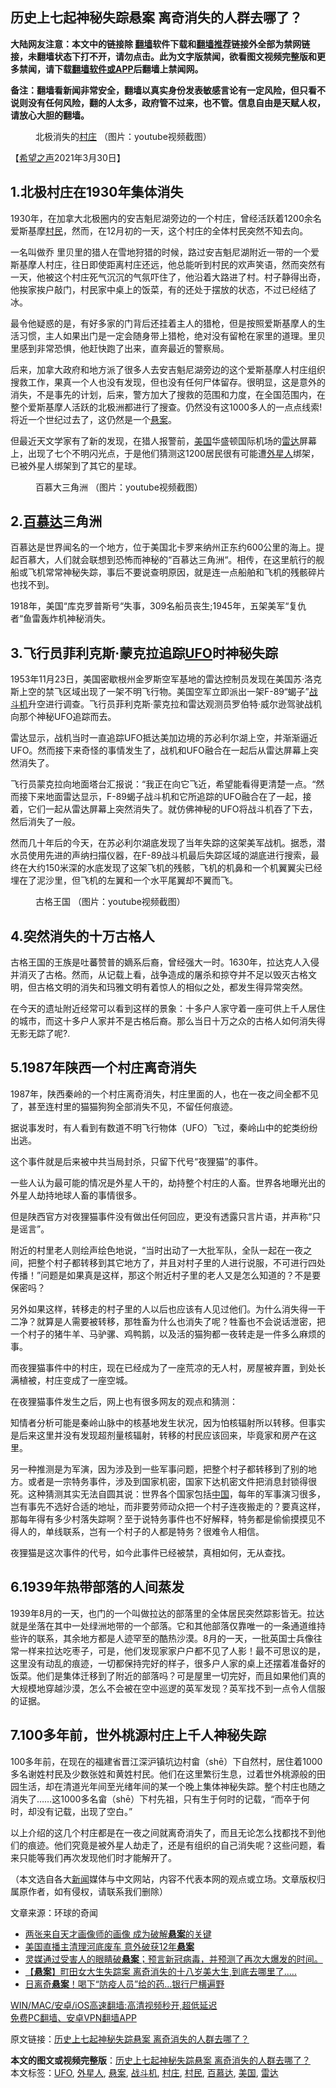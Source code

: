  <h2>历史上七起神秘失踪悬案 离奇消失的人群去哪了？</h2> <p class="notice"><b>大陆网友注意：本文中的链接除 <a href="https://github.com/bannedbook/fanqiang" >翻墙</a>软件下载和<a href="https://github.com/killgcd/justmysocks/blob/master/README.md">翻墙推荐</a>链接外全部为禁网链接，未翻墙状态下打不开，请勿点击。此为文字版禁闻，欲看图文视频完整版和更多禁闻，请下载<a href="https://github.com/bannedbook/fanqiang">翻墙软件或APP</a>后翻墙上禁闻网。</p><p>备注：翻墙看新闻非常安全，翻墙以真实身份发表敏感言论有一定风险，但只看不说则没有任何风险，翻的人太多，政府管不过来，也不管。信息自由是天赋人权，请放心大胆的翻墙。</b></p>  <div class="entry"> <figure> <p><figcaption>北极消失的<a href="https://www.bannedbook.org/bnews/tag/%e6%9d%91%e5%ba%84/" class="st_tag internal_tag" rel="tag" title="标签 村庄 下的日志">村庄</a> （图片：youtube视频截图）</figcaption></figure> <p>【<span class='wp_keywordlink_affiliate'><a href="https://www.soundofhope.org" title="希望之声" target="_blank">希望之声</a></span>2021年3月30日】</p> <h2>1.北极村庄在1930年集体消失</h2> <p>1930年，在加拿大北极圈内的安吉魁尼湖旁边的一个村庄，曾经活跃着1200余名爱斯基摩<a href="https://www.bannedbook.org/bnews/tag/%e6%9d%91%e6%b0%91/" class="st_tag internal_tag" rel="tag" title="标签 村民 下的日志">村民</a>，然而，在12月初的一天，这个村庄的全体村民突然不知去向。</p> <p>一名叫做乔 里贝里的猎人在雪地狩猎的时候，路过安吉魁尼湖附近一带的一个爱斯基摩人村庄，往日即使距离村庄还远，他总能听到村民的欢声笑语，然而突然有一天，他被这个村庄死气沉沉的气氛吓住了，他沿着大路进了村。村子静得出奇，他挨家挨户敲门，村民家中桌上的饭菜，有的还处于摆放的状态，不过已经结了冰。</p> <p>最令他疑惑的是，有好多家的门背后还挂着主人的猎枪，但是按照爱斯基摩人的生活习惯，主人如果出门是一定会随身带上猎枪，绝对没有留枪在家里的道理。里贝里感到非常恐惧，他赶快跑了出来，直奔最近的警察局。</p> <p>后来，加拿大政府和地方派了很多人去安吉魁尼湖旁边的这个爱斯基摩人村庄组织搜救工作，果真一个人也没有发现，但也没有任何尸体留存。很明显，这是意外的消失，不是事先的计划，后来，警方加大了搜救的范围和力度，在全国范围内，在整个爱斯基摩人活跃的北极洲都进行了搜查。仍然没有这1000多人的一点点线索!将近一个世纪过去了，这仍然是一个<a href="https://www.bannedbook.org/bnews/tag/%E6%82%AC%E6%A1%88/" class="st_tag internal_tag" rel="tag" title="标签 悬案 下的日志">悬案</a>。</p> <p>但最近天文学家有了新的发现，在猎人报警前，<a href="https://www.bannedbook.org/bnews/tag/%e7%be%8e%e5%9b%bd/" class="st_tag internal_tag" rel="tag" title="标签 美国 下的日志">美国</a>华盛顿国际机场的<a href="https://www.bannedbook.org/bnews/tag/%E9%9B%B7%E8%BE%BE/" class="st_tag internal_tag" rel="tag" title="标签 雷达 下的日志">雷达</a>屏幕上，出现了七个不明闪光点，于是他们猜测这1200居民很有可能遭<a href="https://www.bannedbook.org/bnews/tag/%e5%a4%96%e6%98%9f%e4%ba%ba/" class="st_tag internal_tag" rel="tag" title="标签 外星人 下的日志">外星人</a>绑架，已被外星人绑架到了其它的星球。</p> <figure><figcaption> 百慕大三角洲 （图片：youtube视频截图）</figcaption></figure> <h2>2.<a href="https://www.bannedbook.org/bnews/tag/%E7%99%BE%E6%85%95%E8%BE%BE/" class="st_tag internal_tag" rel="tag" title="标签 百慕达 下的日志">百慕达</a>三角洲</h2> <p>百慕达是世界闻名的一个地方，位于美国北卡罗来纳州正东约600公里的海上。提起百慕大，人们就会联想到恐怖而神秘的“百慕达三角洲“。相传，在这里航行的舰船或飞机常常神秘失踪，事后不要说查明原因，就是连一点船舶和飞机的残骸碎片也找不到。</p> <p>1918年，美国“库克罗普斯号“失事，309名船员丧生;1945年，五架美军“复仇者“鱼雷轰炸机神秘消失。</p>  <h2>3.飞行员菲利克斯·蒙克拉追踪<a href="https://www.bannedbook.org/bnews/tag/ufo/" class="st_tag internal_tag" rel="tag" title="标签 UFO 下的日志">UFO</a>时神秘失踪</h2> <p>1953年11月23日，美国密歇根州金罗斯空军基地的雷达控制员发现在美国苏·洛克斯上空的禁飞区域出现了一架不明飞行物。美国空军立即派出一架F-89“蝎子”<a href="https://www.bannedbook.org/bnews/tag/%E6%88%98%E6%96%97%E6%9C%BA/" class="st_tag internal_tag" rel="tag" title="标签 战斗机 下的日志">战斗机</a>升空进行调查。飞行员菲利克斯·蒙克拉和雷达观测员罗伯特·威尔逊驾驶战机向那个神秘UFO追踪而去。</p> <p>雷达显示，战机当时一直追踪UFO抵达美加边境的苏必利尔湖上空，并渐渐逼近UFO。然而接下来奇怪的事情发生了，战机和UFO融合在一起后从雷达屏幕上突然消失了。</p> <p>飞行员蒙克拉向地面塔台汇报说：“我正在向它飞近，希望能看得更清楚一点。“然而接下来地面雷达显示，F-89蝎子战斗机和它所追踪的UFO融合在了一起，接着，它们一起从雷达屏幕上突然消失了。就仿佛神秘的UFO将战斗机吞了下去，然后消失了一般。</p> <p>然而几十年后的今天，在苏必利尔湖底发现了当年失踪的这架美军战机。据悉，潜水员使用先进的声纳扫描仪器，在F-89战斗机最后失踪区域的湖底进行搜索，最终在大约150米深的水底发现了这架飞机的残骸，飞机的机鼻和一个机翼翼尖已经埋在了泥沙里，但飞机的左翼和一个水平尾翼却不翼而飞。</p> <figure><figcaption> 古格王国 （图片：youtube视频截图）</figcaption></figure> <h2>4.突然消失的十万古格人</h2> <p>古格王国的王族是吐蕃赞普的嫡系后裔，曾经强大一时。1630年，拉达克人入侵并消灭了古格。然而，从记载上看，战争造成的屠杀和掠夺并不足以毁灭古格文明，但古格文明的消失和玛雅文明有着惊人的相似之处，都发生得异常突然。</p> <p>在今天的遗址附近经常可以看到这样的景象：十多户人家守着一座可供上千人居住的城市，而这十多户人家并不是古格后裔。那么当日十万之众的古格人如何消失得无影无踪了呢?.</p> <h2>5.1987年陕西一个村庄离奇消失</h2> <p>1987年，陕西秦岭的一个村庄离奇消失，村庄里面的人，也在一夜之间全都不见了，甚至连村里的猫猫狗狗全部消失不见，不留任何痕迹。</p> <p>据说事发时，有人看到有数道不明飞行物体（UFO）飞过，秦岭山中的蛇类纷纷出逃。</p>  <p>这个事件就是后来被中共当局封杀，只留下代号“夜狸猫”的事件。</p> <p>一些人认为最可能的情况是外星人干的，劫持整个村庄的人畜。世界各地曝光出的外星人劫持地球人畜的事情很多。</p> <p>但是陕西官方对夜狸猫事件没有做出任何回应，更没有透露只言片语，并声称“只是谣言”。</p> <p>附近的村里老人则绘声绘色地说，“当时出动了一大批军队，全队一起在一夜之间，把整个村子都转移到其它地方了，并且对村子里的人进行说服，不可进行四处传播！”问题是如果真是这样，那这个附近村子里的老人又是怎么知道的？不是要保密吗？</p> <p>另外如果这样，转移走的村子里的人以后也应该有人见过他们。为什么消失得一干二净？就算是人需要被转移，那牲畜为什么也消失了呢？牲畜也不会说话泄密，把一个村子的猪牛羊、马驴骡、鸡鸭鹅，以及活的猫狗都一夜转走是一件多么麻烦的事。</p> <p>而夜狸猫事件中的村庄，现在已经成为了一座荒凉的无人村，房屋被弃置，到处长满植被，村庄变成了一座空城。</p> <p>在夜狸猫事件发生之后，网上也有很多网友的观点和猜测：</p> <p>知情者分析可能是秦岭山脉中的核基地发生状况，因为怕核辐射所以转移。但事实是后来这里并没有发现超剂量核辐射，转移的村民应该回来，毕竟家和房产在这里。</p>  <p>另一种推测是为军演，因为涉及到一些军事问题，把整个村子都转移到了别的地方。或者是一宗特务事件，涉及到国家机密，国家下达机密文件把消息封锁得很死。这种猜测其实无法自圆其说：世界各个国家包括<span class='wp_keywordlink_affiliate'><a href="https://www.bannedbook.org/" title="中国" target="_blank">中国</a></span>，每年的军事演习很多，岂有事先不选好合适的地址，而非要劳师动众把一个村子连夜搬走的？要真这样，那每年得有多少村落失踪啊？至于说特务事件也不好解释，特务都是偷偷摸摸见不得人的，单线联系，岂有一个村子的人都是特务？很难令人相信。</p> <p>夜狸猫是这次事件的代号，如今此事件已经被禁，真相如何，无从查找。</p> <h2>6.1939年热带部落的人间蒸发</h2> <p>1939年8月的一天，也门的一个叫做拉达的部落里的全体居民突然踪影皆无。拉达就是坐落在其中一处绿洲地带的一个部落。它和其他部落仅靠唯一的一条通道维持些许的联系，其余地方都是人迹罕至的酷热沙漠。8月的一天，一批英国士兵像往常一样来拉达吃枣子，可是，他们发现家家户户都不见了人影！最不可思议的是，这里没有动乱的痕迹，一切都保持完好的样子，很多户人家的桌上还摆着准备好的饭菜。他们是集体迁移到了附近的部落吗？可是屋里一切完好，而且如果他们真的大规模地穿越沙漠，怎么不会被在空中巡逻的英军发现？英军找不到一点令人信服的证据。</p> <h2>7.100多年前，世外桃源村庄上千人神秘失踪</h2> <p>100多年前，在现在的福建省晋江深沪镇坑边村畲（shē）下自然村，居住着1000多名谢姓村民及少数张姓和黄姓村民。他们在这里繁衍生息，过着世外桃源般的田园生活，却在清道光年间至光绪年间的某一个晚上集体神秘失踪。整个村庄也随之消失了……这1000多名畲（shē）下村先祖，只有生于何时的记载，“而卒于何时，却没有记载，出现了空白。”</p> <p>以上介绍的这几个村庄都是在一夜之间就离奇消失了，而且无论怎么找都找不到他们的痕迹。他们究竟是被外星人劫走了，还是有组织的自己消失呢？这些问题，看来只能等我们再次发现他们时才能解开了。</p> <p>（本文选自各大<span class='wp_keywordlink_affiliate'><a href="https://www.bannedbook.org/" title="新闻">新闻</a></span>媒体与中文网站，内容不代表本网的观点或立场。文章版权归属原作者，如有侵权，请联系我们删除）</p> <p>文章来源：环球的奇闻</p> <ul class='op-related-articles' title='相关阅读'> <li><a href='https://www.bannedbook.org/bnews/taiwannews/20210322/1509940.html' target='_blank'>两张来自天才画像师的画像 成为破解<b>悬案</b>的关键</a></li> <li><a href='https://www.bannedbook.org/bnews/lifebaike/20210321/1509679.html' target='_blank'>美国直播主清理河底废车 意外破获12年<b>悬案</b></a></li> <li><a href='https://www.bannedbook.org/bnews/bannedvideo/20210303/1497402.html' target='_blank'>灵媒通过受害人的眼睛破<b>悬案</b>；预言新冠病毒，并预测了再次大爆发的时间。</a></li> <li><a href='https://www.bannedbook.org/bnews/taiwannews/20210220/1490726.html' target='_blank'>【<b>悬案</b>】町田女大生失踪案 离奇消失的十八岁美大生,到底去哪里了.....</a></li> <li><a href='https://www.bannedbook.org/bnews/worldnews/20210218/1489329.html' target='_blank'>日离奇<b>悬案</b>！喝下“防疫人员”给的药…银行尸横遍野</a></li> </ul> <p class="texttj"> <a href="https://github.com/bannedbook/fanqiang/wiki/V2ray%E6%9C%BA%E5%9C%BA" target="_blank">WIN/MAC/安卓/iOS高速翻墙:高清视频秒开,超低延迟</a><br/> <a href="https://github.com/bannedbook/fanqiang/wiki/%E7%A6%81%E9%97%BB%E7%BD%91%E5%AE%89%E5%8D%93%E7%BF%BB%E5%A2%99%E6%96%B0%E9%97%BBAPP" target="_blank">免费PC翻墙、安卓VPN翻墙APP</a></p> <p>原文链接：<a class="src_link"  href="https://www.soundofhope.org/post/245005" target="_blank">历史上七起神秘失踪悬案 离奇消失的人群去哪了？</a></p><a name='sharetosocial'></a>       <div><b>本文的图文或视频完整版</b>：<a href='https://www.bannedbook.org/bnews/comments/20210330/1516011.html'>历史上七起神秘失踪悬案 离奇消失的人群去哪了？</a></div>  </div><!--END ENTRY--> <div class="postfooter"> <div>本文标签：<a href="https://www.bannedbook.org/bnews/tag/ufo/" rel="tag">UFO</a>, <a href="https://www.bannedbook.org/bnews/tag/%e5%a4%96%e6%98%9f%e4%ba%ba/" rel="tag">外星人</a>, <a href="https://www.bannedbook.org/bnews/tag/%E6%82%AC%E6%A1%88/" rel="tag">悬案</a>, <a href="https://www.bannedbook.org/bnews/tag/%E6%88%98%E6%96%97%E6%9C%BA/" rel="tag">战斗机</a>, <a href="https://www.bannedbook.org/bnews/tag/%e6%9d%91%e5%ba%84/" rel="tag">村庄</a>, <a href="https://www.bannedbook.org/bnews/tag/%e6%9d%91%e6%b0%91/" rel="tag">村民</a>, <a href="https://www.bannedbook.org/bnews/tag/%E7%99%BE%E6%85%95%E8%BE%BE/" rel="tag">百慕达</a>, <a href="https://www.bannedbook.org/bnews/tag/%e7%be%8e%e5%9b%bd/" rel="tag">美国</a>, <a href="https://www.bannedbook.org/bnews/tag/%E9%9B%B7%E8%BE%BE/" rel="tag">雷达</a></div>  </div><!--END POSTFOOTER--> 